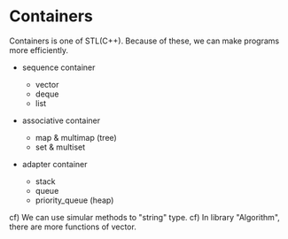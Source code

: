 # Containers

Containers is one of STL(C++). Because of these, we can make programs more efficiently. 

- sequence container
	- vector
	- deque
	- list

- associative container
	- map & multimap (tree)
	- set & multiset

- adapter container
	- stack
	- queue
	- priority_queue (heap)

cf) We can use simular methods to "string" type. 
cf) In library "Algorithm", there are more functions of vector. 